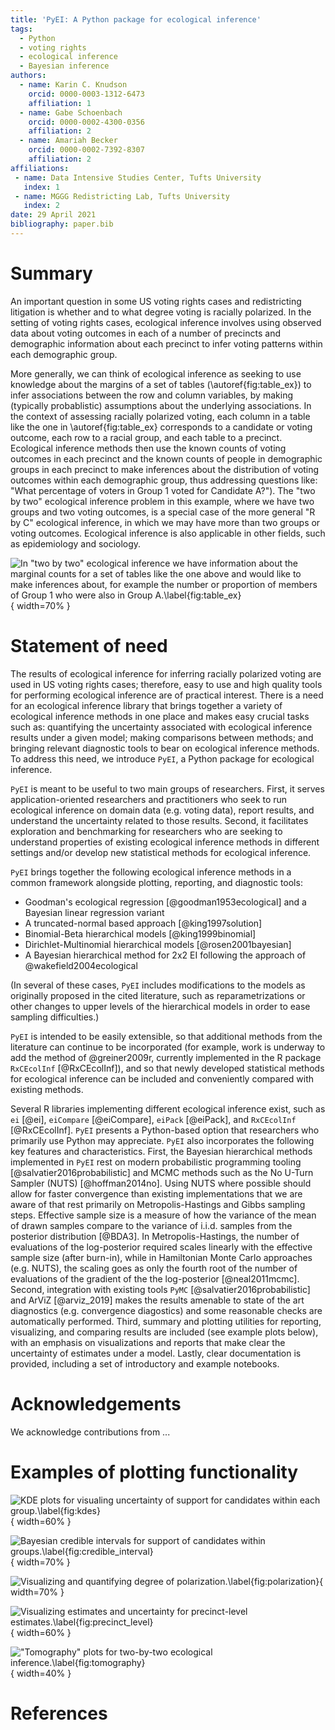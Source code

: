 ```yaml
---
title: 'PyEI: A Python package for ecological inference'
tags:
  - Python
  - voting rights
  - ecological inference
  - Bayesian inference
authors:
  - name: Karin C. Knudson
    orcid: 0000-0003-1312-6473
    affiliation: 1
  - name: Gabe Schoenbach
    orcid: 0000-0002-4300-0356
    affiliation: 2
  - name: Amariah Becker
    orcid: 0000-0002-7392-8307
    affiliation: 2
affiliations:
 - name: Data Intensive Studies Center, Tufts University
   index: 1
 - name: MGGG Redistricting Lab, Tufts University
   index: 2
date: 29 April 2021
bibliography: paper.bib
---
```


# Summary

An important question in some US voting rights cases and
redistricting litigation is whether and to what degree voting is racially polarized.
In the setting of voting rights cases, ecological inference involves using
observed data about voting outcomes in each of a number of precincts and demographic information
about each precinct to infer voting patterns within each demographic group.

More generally, we can think of ecological inference as seeking to use knowledge about the margins of a set of tables (\autoref{fig:table_ex}) to infer associations between the row and column variables, by making (typically probablistic) assumptions about the underlying associations. In the context of assessing racially polarized voting, each column in a table like the one in \autoref{fig:table_ex} corresponds to a candidate or voting outcome, each row to a racial group, and each table to a precinct. Ecological inference methods then use the known counts of voting outcomes in each precinct and the known counts of people in demographic groups in each precinct to make inferences about the distribution of voting outcomes within each demographic group, thus addressing questions like: "What percentage of voters in Group 1 voted for Candidate A?"). The "two by two" ecological inference problem in this example, where we have two groups and two voting outcomes, is a special case of the more general "R by C" ecological inference, in which we may have more than two groups or voting outcomes.
Ecological inference is also applicable in other fields, such as epidemiology and sociology.

![In "two by two" ecological inference we have information about the marginal counts for a set of tables like the one above and would like to make inferences about, for example the number or proportion of members of Group 1 who were also in Group A.\label{fig:table_ex}](figs/table_ex.png){ width=70% }

# Statement of need

The results of ecological inference for inferring racially polarized voting are used in
US voting rights cases; therefore, easy to use and high quality tools for performing ecological inference are of practical interest. There is a need for an ecological inference library that 
brings together a variety of ecological inference methods in one place and makes easy
crucial tasks such as: quantifying the uncertainty associated with ecological inference
results under a given model; making comparisons between methods; and bringing relevant 
diagnostic tools to bear on ecological inference methods. To address this need, 
we introduce `PyEI`, a Python package for ecological inference. 

`PyEI` is meant to be useful to two main groups of researchers. First, it serves application-oriented researchers and practitioners who seek to run ecological inference on domain data (e.g. voting data), report results, and understand the uncertainty related to those results.
Second, it facilitates exploration and benchmarking for researchers who are seeking to understand properties of existing
ecological inference methods in different settings and/or develop new statistical methods for ecological inference.

`PyEI` brings together the following ecological inference methods in a common framework alongside plotting, reporting, and diagnostic tools:

- Goodman's ecological regression [@goodman1953ecological] and a Bayesian linear regression variant
- A truncated-normal based approach [@king1997solution]
- Binomial-Beta hierarchical models [@king1999binomial]
- Dirichlet-Multinomial hierarchical models [@rosen2001bayesian]
- A Bayesian hierarchical method for 2x2 EI following the approach of @wakefield2004ecological

(In several of these cases, `PyEI` includes modifications to the models as originally proposed in the cited literature, such as reparametrizations or other changes to upper levels of the hierarchical models in order to ease sampling difficulties.)

`PyEI` is intended to be easily extensible, so that additional methods from the literature can continue to be incorporated (for example, work is underway to add the method of @greiner2009r, currently implemented in the R package `RxCEcolInf` [@RxCEcolInf]), and so that newly developed statistical methods for ecological inference can be included and conveniently compared with existing methods.

Several R libraries implementing different ecological inference exist, such as `ei` [@ei], `eiCompare` [@eiCompare], `eiPack` [@eiPack], and `RxCEcolInf` [@RxCEcolInf]. `PyEI` presents a Python-based option that researchers who primarily use Python may appreciate. `PyEI` also 
incorporates the following key features and characteristics. First, the Bayesian hierarchical methods implemented in `PyEI` rest on modern probabilistic programming tooling [@salvatier2016probabilistic] and MCMC methods such as the No U-Turn Sampler (NUTS) [@hoffman2014no]. Using NUTS where possible should allow for faster convergence than existing implementations that we are aware of that rest primarily on Metropolis-Hastings and Gibbs sampling steps. Effective sample size is a measure of how the variance of the mean of drawn samples compare to the variance of i.i.d. samples from the posterior distribution [@BDA3].
In Metropolis-Hastings, the number of evaluations of the log-posterior required scales linearly with the effective sample size (after burn-in), while in Hamiltonian Monte Carlo approaches (e.g. NUTS), the scaling goes as only the fourth root of the number of evaluations of the gradient of the the log-posterior [@neal2011mcmc].
 Second, integration with existing tools `PyMC` [@salvatier2016probabilistic] and ArViZ [@arviz_2019] makes the results amenable to state of the art diagnostics (e.g. convergence diagostics) and some reasonable checks are automatically performed. Third, summary and plotting utilities for reporting, visualizing, and comparing results are included (see example plots below), with an emphasis on visualizations and reports that make clear the uncertainty of estimates under a model. Lastly, clear documentation is provided, including a set of introductory and example notebooks.

# Acknowledgements

We acknowledge contributions from ...

# Examples of plotting functionality

![KDE plots for visualing uncertainty of support for candidates within each group.\label{fig:kdes}](figs/kdes.png){ width=60% } 

![Bayesian credible intervals for support of candidates within groups.\label{fig:credible_interval}](figs/credible_interval.png){ width=70% }

![Visualizing and quantifying degree of polarization.\label{fig:polarization}](figs/polarization.png){ width=70% }

![Visualizing estimates and uncertainty for precinct-level estimates.\label{fig:precinct_level}](figs/precinct_level.png){ width=60% }

!["Tomography" plots for two-by-two ecological inference.\label{fig:tomography}](figs/tomography.png){ width=40% }

# References


